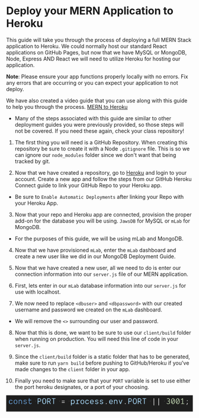 # Deploy your MERN Application to Heroku

This guide will take you through the process of deploying a full MERN Stack application to Heroku. We could normally host our standard React applications on GitHub Pages, but now that we have MySQL or MongoDB, Node, Express AND React we will need to utilize Heroku for hosting our application.

**Note**: Please ensure your app functions properly locally with no errors. Fix any errors that are occurring or you can expect your application to not deploy.

We have also created a video guide that you can use along with this guide to help you through the process.
[MERN to Heroku](https://www.youtube.com/watch?v=qXIG8iKO7Fo&feature=youtu.be&list=PLOFmg4xbN_TPrB6w4rThsFanVxJI_SfER)

- Many of the steps associated with this guide are similar to other deployment guides you were previously provided, so those steps will not be covered. If you need these again, check your class repository!

1. The first thing you will need is a GitHub Repository. When creating this repository be sure to create it with a Node `.gitignore` file. This is so we can ignore our `node_modules` folder since we don't want that being tracked by git.

2. Now that we have created a repository, go to [Heroku](https://www.heroku.com) and login to your account. Create a new app and follow the steps from our GitHub Heroku Connect guide to link your GitHub Repo to your Heroku app.

- Be sure to `Enable Automatic Deployments` after linking your Repo with your Heroku App.

3. Now that your repo and Heroku app are connected, provision the proper add-on for the database you will be using. `JawsDB` for MySQL or `mLab` for MongoDB.

- For the purposes of this guide, we will be using mLab and MongoDB.

4. Now that we have provisioned `mLab`, enter the `mLab` dashboard and create a new user like we did in our MongoDB Deployment Guide.

5. Now that we have created a new user, all we need to do is enter our connection information into our `server.js` file of our MERN application.

6. First, lets enter in our `mLab` database information into our `server.js` for use with localhost.

7. We now need to replace `<dbuser>` and `<dbpassword>` with our created username and password we created on the `mLab` dashboard.

- We will remove the `<>` surrounding our user and password.

8. Now that this is done, we want to be sure to use our `client/build` folder when running on production. You will need this line of code in your `server.js`.

9. Since the `client/build` folder is a static folder that has to be generated, make sure to run `yarn build` before pushing to GitHub/Heroku if you've made changes to the `client` folder in your app.

10. Finally you need to make sure that your `PORT` variable is set to use either the port heroku designates, or a port of your choosing.

![Port Choice](images/portChoice.png)
